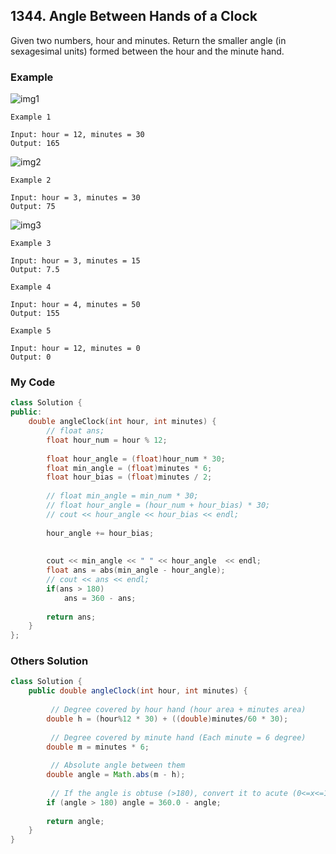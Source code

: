 ## 1344. Angle Between Hands of a Clock

Given two numbers, hour and minutes. Return the smaller angle (in sexagesimal units) formed between the hour and the minute hand.

### Example
![img1](https://assets.leetcode.com/uploads/2019/12/26/sample_1_1673.png "img1")
```
Example 1

Input: hour = 12, minutes = 30
Output: 165
```

![img2](https://assets.leetcode.com/uploads/2019/12/26/sample_2_1673.png "img2")
```
Example 2

Input: hour = 3, minutes = 30
Output: 75
```

![img3](https://assets.leetcode.com/uploads/2019/12/26/sample_3_1673.png "img3")
```
Example 3

Input: hour = 3, minutes = 15
Output: 7.5
```

```
Example 4

Input: hour = 4, minutes = 50
Output: 155
```

```
Example 5

Input: hour = 12, minutes = 0
Output: 0
```

### My Code
```C++
class Solution {
public:
    double angleClock(int hour, int minutes) {
        // float ans;
        float hour_num = hour % 12;
        
        float hour_angle = (float)hour_num * 30;
        float min_angle = (float)minutes * 6;
        float hour_bias = (float)minutes / 2;
        
        // float min_angle = min_num * 30;
        // float hour_angle = (hour_num + hour_bias) * 30;
        // cout << hour_angle << hour_bias << endl;
        
        hour_angle += hour_bias;
        
        
        cout << min_angle << " " << hour_angle  << endl;
        float ans = abs(min_angle - hour_angle);
        // cout << ans << endl;
        if(ans > 180)
            ans = 360 - ans;
        
        return ans;
    }
};
```

### Others Solution
```Java
class Solution {
    public double angleClock(int hour, int minutes) {
        
         // Degree covered by hour hand (hour area + minutes area)
        double h = (hour%12 * 30) + ((double)minutes/60 * 30);
        
         // Degree covered by minute hand (Each minute = 6 degree)
        double m = minutes * 6;
        
         // Absolute angle between them
        double angle = Math.abs(m - h);
        
         // If the angle is obtuse (>180), convert it to acute (0<=x<=180)
        if (angle > 180) angle = 360.0 - angle;
        
        return angle;
    }
}
```


